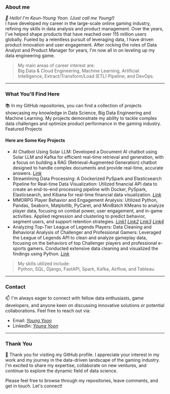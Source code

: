 ### About me
*👋 Hello! I'm Keun-Young Yoon. (Just call me Young!)*  
I have developed my career in the large-scale online gaming industry, refining my skills in data analysis and product management. Over the years, I've helped shape products that have reached over 115 million users globally. Fueled by a relentless pursuit of leveraging data, I have driven product innovation and user engagement. After rocking the roles of Data Analyst and Product Manager for years, I'm now all in on leveling up my data engineering game.
> My main areas of career interest are:  <br>
> Big Data & Cloud Engineering, Machine Learning, Artificial Intelligence, Extract/Transform/Load (ETL) Pipeline, and DevOps.
* * *
### What You'll Find Here
📚 In my GitHub repositories, you can find a collection of projects showcasing my knowledge in Data Science, Big Data Engineering and Machine Learning. My projects demonstrate my ability to tackle complex data challenges and optimize product performance in the gaming industry. 
Featured Projects
#### Here are Some Key Projects
- AI Chatbot Using Solar LLM: Developed a Document AI chatbot using Solar LLM and Kafka for efficient real-time retrieval and generation, with a focus on building a RAG (Retrieval-Augmented Generation) chatbot designed to handle complex documents and provide real-time, accurate answers. *[Link](https://github.com/youngyoony/rag_llm_project)* 
- Streamlining Data Processing: A Dockerized PySpark and Elasticsearch Pipeline for Real-time Data Visualization: Utilized financial API data to create an end-to-end processing pipeline with Docker, PySpark, Elasticsearch, and Kibana for real-time financial data visualization. *[Link](https://github.com/youngyoony/Spark-ETL-Project)*
- MMORPG Player Behavior and Engagement Analysis: Utilized Python, Pandas, Seaborn, Matplotlib, PyCaret, and MiniBatch KMeans to analyze player data, focusing on combat power, user engagement, and in-game activities. Applied regression and clustering to predict behavior, segment users, and support retention strategies. *[Link1](http://youngyoon.me/archives/30)* *[Link2](http://youngyoon.me/archives/52)* *[Link3](http://youngyoon.me/archives/54)* *[Link4](http://youngyoon.me/archives/400)* 
- Analyzing Top-Tier League of Legends Players​: Data Cleaning and Behavioral Analysis of Challenger and Professional Gamers: Leveraged the League of Legends API to clean and analyze gameplay data, focusing on the behaviors of top Challenger players and professional e-sports gamers. Conducted extensive data cleaning and visualized the findings using Python. *[Link](https://github.com/youngyoony/lol_django)*
> My skills utilized include:  <br>
> Python, SQL, Django, FastAPI, Spark, Kafka, Airflow, and Tableau.
* * *
### Contact
📫 I'm always eager to connect with fellow data enthusiasts, game developers, and anyone keen on discussing innovative solutions or potential collaborations. Feel free to reach out via:
- Email: *[Young Yoon](yoon.keunyoung.yky@gmail.com)*
- LinkedIn: *[Young Yoon](https://www.linkedin.com/in/keun-young-yoon-680723218/)*
* * *
### Thank You
🙏 Thank you for visiting my GitHub profile. I appreciate your interest in my work and my journey in the data-driven landscape of the gaming industry. I'm excited to share my expertise, collaborate on new ventures, and continue to explore the dynamic field of data science.

Please feel free to browse through my repositories, leave comments, and get in touch. Let's connect!
